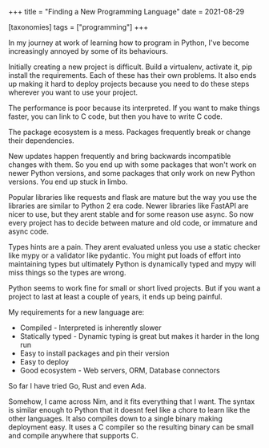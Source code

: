 +++
title = "Finding a New Programming Language"
date = 2021-08-29

[taxonomies]
tags = ["programming"]
+++

In my journey at work of learning how to program in Python, I've become increasingly annoyed by some of its behaviours.

Initially creating a new project is difficult. Build a virtualenv, activate it, pip install the requirements. Each of these has their own problems. It also ends up making it hard to deploy projects because you need to do these steps wherever you want to use your project.

The performance is poor because its interpreted. If you want to make things faster, you can link to C code, but then you have to write C code.

The package ecosystem is a mess. Packages frequently break or change their dependencies.

New updates happen frequently and bring backwards incompatible changes with them. So you end up with some packages that won't work on newer Python versions, and some packages that only work on new Python versions. You end up stuck in limbo.

Popular libraries like requests and flask are mature but the way you use the libraries are similar to Python 2 era code. Newer libraries like FastAPI are nicer to use, but they arent stable and for some reason use async. So now every project has to decide between mature and old code, or immature and async code.

Types hints are a pain. They arent evaluated unless you use a static checker like mypy or a validator like pydantic. You might put loads of effort into maintaining types but ultimately Python is dynamically typed and mypy will miss things so the types are wrong.

Python seems to work fine for small or short lived projects. But if you want a project to last at least a couple of years, it ends up being painful.

My requirements for a new language are:

- Compiled - Interpreted is inherently slower
- Statically typed - Dynamic typing is great but makes it harder in the long run
- Easy to install packages and pin their version
- Easy to deploy
- Good ecosystem - Web servers, ORM, Database connectors

So far I have tried Go, Rust and even Ada. 

Somehow, I came across Nim, and it fits everything that I want. The syntax is similar enough to Python that it doesnt feel like a chore to learn like the other languages. It also compiles down to a single binary making deployment easy. It uses a C compiler so the resulting binary can be small and compile anywhere that supports C.

